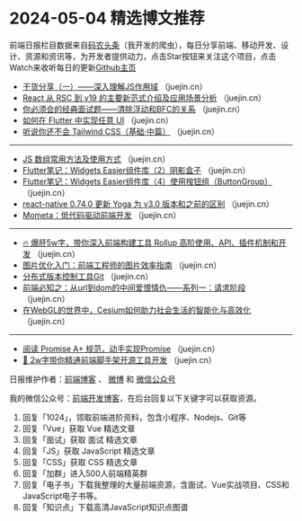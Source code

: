 # 2024-05-04 精选博文推荐

前端日报栏目数据来自[码农头条](http://toutiao.qdkfweb.cn/)（我开发的爬虫），每日分享前端、移动开发、设计、资源和资讯等，为开发者提供动力，点击Star按钮来关注这个项目，点击Watch来收听每日的更新[Github主页](https://github.com/kujian/frontendDaily)
* [干货分享（一）——深入理解JS作用域](https://juejin.cn/post/7361805210638958604) （juejin.cn）
* [React 从 RSC 到 v19 的主要新范式介绍及应用场景分析](https://juejin.cn/post/7363650007256252431) （juejin.cn）
* [你必须会的经典面试题——清除浮动和BFC的关系](https://juejin.cn/post/7363539020356321289) （juejin.cn）
* [如何在 Flutter 中实现任意 UI](https://juejin.cn/post/7363570869065433139) （juejin.cn）
* [听说你还不会 Tailwind CSS（基础·中篇）](https://juejin.cn/post/7363928559922724901) （juejin.cn）

***
* [JS 数组常用方法及使用方式](https://juejin.cn/post/7363549357410664487) （juejin.cn）
* [Flutter笔记：Widgets Easier组件库（2）阴影盒子](https://juejin.cn/post/7363579190970613810) （juejin.cn）
* [Flutter笔记：Widgets Easier组件库（4）使用按钮组（ButtonGroup）](https://juejin.cn/post/7363570869066416179) （juejin.cn）
* [react-native 0.74.0 更新 Yoga 为 v3.0 版本和之前的区别](https://juejin.cn/post/7363491538288394278) （juejin.cn）
* [Mometa：低代码驱动前端开发](https://juejin.cn/post/7363491538289393702) （juejin.cn）

***
* [🔥 爆肝5w字，带你深入前端构建工具 Rollup 高阶使用、API、插件机制和开发](https://juejin.cn/post/7363607004348923943) （juejin.cn）
* [图片优化入门：前端工程师的图片效率指南](https://juejin.cn/post/7363207138716008499) （juejin.cn）
* [分布式版本控制工具Git](https://juejin.cn/post/7363579190970777650) （juejin.cn）
* [前端必知之：从url到dom的中间爱恨情仇——系列一：请求阶段](https://juejin.cn/post/7363491538289606694) （juejin.cn）
* [在WebGL的世界中，Cesium如何助力社会生活的智能化与高效化](https://juejin.cn/post/7363555404130844672) （juejin.cn）

***
* [阅读 Promise A+ 规范，动手实现Promise](https://juejin.cn/post/7363195315053363252) （juejin.cn）
* [🚀 2w字带你精通前端脚手架开源工具开发](https://juejin.cn/post/7363607004348989479) （juejin.cn）

日报维护作者：[前端博客](https://qdkfweb.cn/) 、 [微博](http://weibo.com/kujian) 和 [微信公众号](https://open.weixin.qq.com/qr/code?username=caibaojian_com)

我的微信公众号：[前端开发博客](https://open.weixin.qq.com/qr/code?username=caibaojian_com)，在后台回复以下关键字可以获取资源。

1. 回复「1024」，领取前端进阶资料，包含小程序、Nodejs、Git等
2. 回复「Vue」获取 Vue 精选文章
3. 回复「面试」获取 面试 精选文章
4. 回复「JS」获取 JavaScript 精选文章
5. 回复「CSS」获取 CSS 精选文章
6. 回复「加群」进入500人前端精英群
7. 回复「电子书」下载我整理的大量前端资源，含面试、Vue实战项目、CSS和JavaScript电子书等。
8. 回复「知识点」下载高清JavaScript知识点图谱